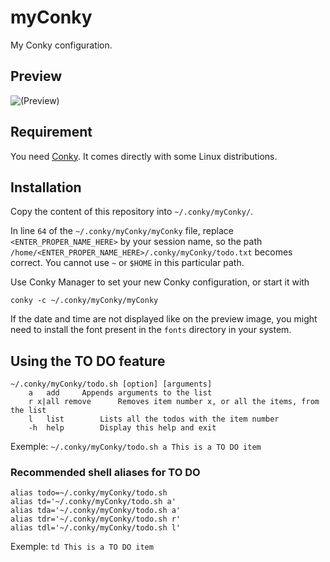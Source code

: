 # myConky

My Conky configuration.


## Preview

![(Preview)](https://github.com/Zwyx/myConky/blob/master/myConky.png)


## Requirement

You need [Conky](https://github.com/brndnmtthws/conky). It comes directly with some Linux distributions.


## Installation

Copy the content of this repository into `~/.conky/myConky/`.

In line `64` of the `~/.conky/myConky/myConky` file, replace `<ENTER_PROPER_NAME_HERE>` by your session name, so the path `/home/<ENTER_PROPER_NAME_HERE>/.conky/myConky/todo.txt` becomes correct. You cannot use `~` or `$HOME` in this particular path.

Use Conky Manager to set your new Conky configuration, or start it with
```
conky -c ~/.conky/myConky/myConky
```

If the date and time are not displayed like on the preview image, you might need to install the font present in the `fonts` directory in your system.


## Using the TO DO feature

```
~/.conky/myConky/todo.sh [option] [arguments]
	a	add		Appends arguments to the list
	r x|all	remove		Removes item number x, or all the items, from the list
	l	list		Lists all the todos with the item number
	-h	help		Display this help and exit
```

Exemple: `~/.conky/myConky/todo.sh a This is a TO DO item`


### Recommended shell aliases for TO DO

```
alias todo=~/.conky/myConky/todo.sh
alias td='~/.conky/myConky/todo.sh a'
alias tda='~/.conky/myConky/todo.sh a'
alias tdr='~/.conky/myConky/todo.sh r'
alias tdl='~/.conky/myConky/todo.sh l'
```

Exemple: `td This is a TO DO item`
